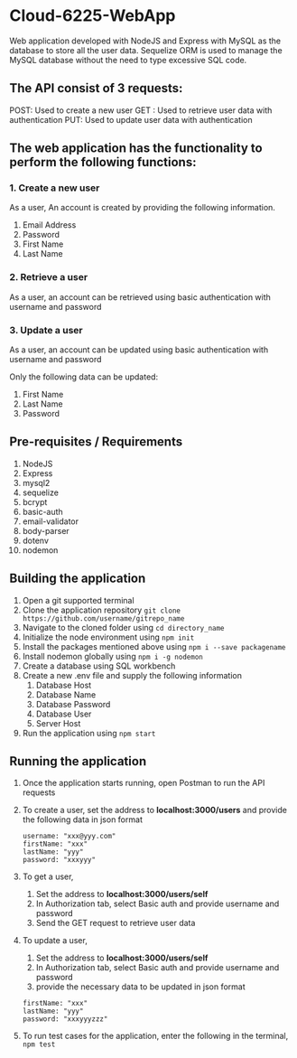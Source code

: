 # Cloud-6225-WebApp

Web application developed with NodeJS and Express with MySQL as the database to store all the user data. Sequelize ORM is used to manage the MySQL database without the need to type excessive SQL code. 

## The API consist of 3 requests: 

POST: Used to create a new user
GET : Used to retrieve user data with authentication
PUT: Used to update user data with authentication

## The web application has the functionality to perform the following functions:

### 1. Create a new user

As a user, An account is created by providing the following information.
1. Email Address
2. Password
3. First Name
4. Last Name

### 2. Retrieve a user

As a user, an account can be retrieved using basic authentication with username and password

### 3. Update a user

As a user, an account can be updated using basic authentication with username and password

Only the following data can be updated:
1. First Name
2. Last Name
3. Password

## Pre-requisites / Requirements

1. NodeJS
2. Express
3. mysql2
4. sequelize
5. bcrypt
6. basic-auth
7. email-validator
8. body-parser
9. dotenv
10. nodemon

## Building the application

1. Open a git supported terminal
2. Clone the application repository 
     `git clone https://github.com/username/gitrepo_name`
3. Navigate to the cloned folder using 
     `cd directory_name`
4. Initialize the node environment using
     `npm init`
5. Install the packages mentioned above using 
     `npm i --save packagename`
6. Install nodemon globally using
     `npm i -g nodemon`
7. Create a database using SQL workbench 
8. Create a new .env file and supply the following information
    1. Database Host
    2. Database Name
    3. Database Password
    4. Database User
    5. Server Host
9.  Run the application using
     `npm start`

## Running the application

1. Once the application starts running, open Postman to run the API requests
   
2. To create a user, set the address to **localhost:3000/users** and provide the following data in json format
   ```
   username: "xxx@yyy.com"
   firstName: "xxx"
   lastName: "yyy"
   password: "xxxyyy"
   ```

3. To get a user, 
    1. Set the address to **localhost:3000/users/self** 
    2. In Authorization tab, select Basic auth and provide username and password 
    3. Send the GET request to retrieve user data
   
4. To update a user,
    1. Set the address to **localhost:3000/users/self**
    2. In Authorization tab, select Basic auth and provide username and password
    3. provide the necessary data to be updated in json format
      ```
      firstName: "xxx"
      lastName: "yyy"
      password: "xxxyyyzzz"
      ```
5. To run test cases for the application, enter the following in the terminal,
     `npm test`
   